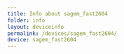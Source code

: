 ```yaml
---
title: Info about sagem_fast2604
folder: info
layout: deviceinfo
permalink: /devices/sagem_fast2604/
device: sagem_fast2604
---
```


